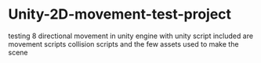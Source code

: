 # Unity-2D-movement-test-project
testing 8 directional movement in unity engine with unity script
included are movement scripts collision scripts and the few assets used to make the scene 
